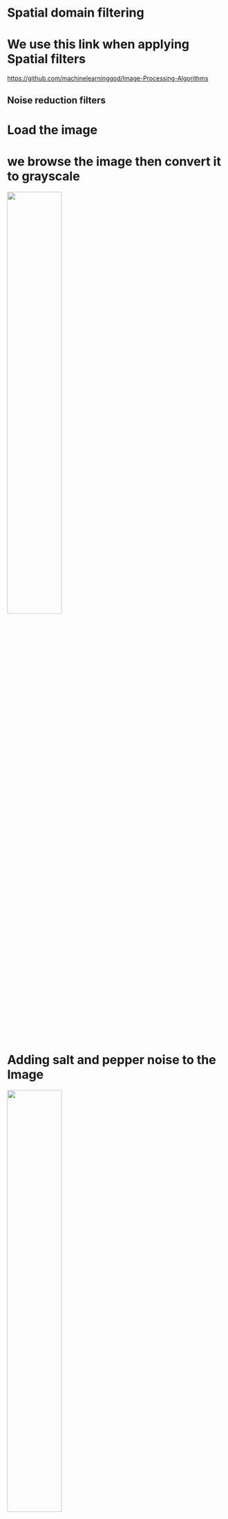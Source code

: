 ﻿
# Spatial domain filtering 
# We use this link when applying Spatial filters
 https://github.com/machinelearninggod/Image-Processing-Algorithms

## Noise reduction filters



# Load the image 
# we browse the image then convert it to grayscale


<img src = "/images/load.png" width = "50%">

# Adding  salt and pepper noise to the Image



<img src = "/images/noise.PNG" width = "50%">

# Apply filters on the noisy image

# 1.Box Filter
# we uset the width of the box filter equal 9
# The result 


<img src = "/images/BoxFilter.PNG" width = "50%">

# 2.Gaussian Filter 
# for σ = 0.3
# The result



<img src = "/images/gussianFilter.PNG" width = "50%">

# 3.Median (Non-linear) filter
# we use median filter 3x3
# The result


<img src = "/images/medianFilter.PNG" width = "50%">

# We have some problems in plotting in the mainwindow.ui so we plot using figures


<img src = "/images/LinesFigures.PNG" width = "50%">

# spatial domain filtering:

# 1-Prewitt : convolve image with Prewitt kernel in both directions

<img src = "/images/prewit.png" width = "50%">

# 2-sobel : convolve image with sobel kernel in both directions and calculate the magnitude to get the gradiant

<img src = "/images/sobel.png" width = "50%">

# 3-LAPLACIAN :convolve image with laplacian kernel

<img src = "/images/laplacian.png" width = "50%">

# 4-LOG : convolve laplacian kernel with gaussian kernel then convolve with image

## We use this link in applying LOG filter
http://homepages.inf.ed.ac.uk/rbf/HIPR2/log.htm

<img src = "/images/log.png" width = "50%">

# 5-DOG : convolve image with gaussian kernel twice with different std then subtract them
## We use this link while applying DOG filter
http://www.tjscientific.com/2017/01/31/using-python-and-opencv-to-create-a-difference-of-gaussian-filter/


<img src = "/images/dog.png" width = "50%">

# 6-SHARPENING:convolve image with sharpen kernel 
## We use this link when applying sharpening filter 
https://stackoverflow.com/questions/47377230/error-with-image-sharpening-in-python

<img src = "/images/sharping.png" width = "50%">

# Fourier Transform


## 1. first we extract value channel from the loaded image 

<img src = "/images/extractedValueChannel.png" width = "50%">

## 2. Then we apply FT but there is a problem in showing it on our GUI 

<img src = "/images/FT.PNG" width = "50%">

## 3. Then making shifted FT but there is a problem in showing it on our GUI


<img src = "/images/ShiftedFT.PNG" width = "50%">

## 4. we tried Shifted FT without log scale 

<img src = "/images/Without log.PNG" width = "50%">

## 5. we generate filres (low pass filter & high pass filter )  by using arrays of zeros and ones then apply Filter in Frequency Domain , we multipy the ideal LPF by the fourier spectrum of the image

### I. LPF REsult , it didn't work in gui but work outside it 

<img src = "/images/LPF.PNG" width = "50%">

### II.HPS Result, it didn't work in gui but work outside it

<img src = "/images/HPF.PNG" width = "50%">

# Hough Transform


# 1.Hough lines tranform
## we use this link to help us applying Hough lines
https://scikit-image.org/docs/dev/auto_examples/edges/plot_line_hough_transform.html

# first we convert the to grayscale
# The following steps are performed to detect lines in the image
# Step 1 : Initialize Accumulator
# Step 2: Detect Edges
# Step 3: Voting by Edge Pixels


# The result 


<img src = "/images/Lines.PNG" width = "50%">

## Hough circles 

## we have a help from our freind Omnia she gave us two useful links about hough circles 
1. https://www.codingame.com/playgrounds/38470/how-to-detect-circles-in-images?fbclid=IwAR0dhunhK6MLftiHfHJVEWTTOIL0MOr4NhWq2pBCnm5s2l0PnMCXNsAbBIc

2. https://github.com/PavanGJ/Circle-Hough-Transform?fbclid=IwAR0dhunhK6MLftiHfHJVEWTTOIL0MOr4NhWq2pBCnm5s2l0PnMCXNsAbBIc

## We make canny adge detector for the image 
## after lots of trying we choose specific parameters for circles and detection
    rmin = 20
    rmax = 25
    steps = 50
    threshold = 0.4



<img src = "/images/houghcircle.PNG" width = "50%">

## Histogram 

## we make an empty array and we count pixel value by making for loop
## then we plot it with  x (0:256)

<img src = "/images/inutHistogram.PNG" width = "50%">

# Histogram Equalization

## We make a cumulative function CDF , normalized cumulative sum to modify the intensity values of our original image. 
## we use a this link to make Equalization
https://hackernoon.com/histogram-equalization-in-python-from-scratch-ebb9c8aa3f23

<img src = "/images/outputHistogramEqualization.PNG" width = "50%">

<img src = "/images/HistogramEqualization.PNG" width = "50%">

# Matching histogram 

## We use this link while applying matching histogram
https://scikit-image.org/docs/dev/auto_examples/transform/plot_histogram_matching.html

# -get the set of  pixel values and their corresponding indices and counts

# - take the cumsum of the counts and normalize by the number of pixels to get the empirical cumulative distribution functions for the source and

# interpolate linearly to find the pixel values in the template image that correspond most closely to the quantiles in the source image

<img src = "/images/matching.png" width = "50%">


```python
:
```
